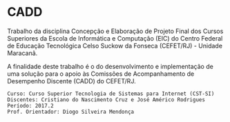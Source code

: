 ﻿# CADD

Trabalho da disciplina Concepção e Elaboração de Projeto Final dos Cursos Superiores da Escola de Informática e Computação (EIC) do Centro Federal de Educação Tecnológica Celso Suckow da Fonseca (CEFET/RJ) - Unidade Maracanã.

A finalidade deste trabalho é o do desenvolvimento e implementação de uma solução para o apoio às Comissões de Acompanhamento de Desempenho Discente (CADD) do CEFET/RJ.

    Curso: Curso Superior Tecnologia de Sistemas para Internet (CST-SI)
    Discentes: Cristiano do Nascimento Cruz e José Américo Rodrigues 
    Período: 2017.2
    Prof. Orientador: Diogo Silveira Mendonça
